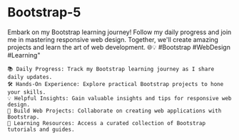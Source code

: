 # Bootstrap-5
Embark on my Bootstrap learning journey! Follow my daily progress and join me in mastering responsive web design.
Together, we'll create amazing projects and learn the art of web development. 
        🌐💡 #Bootstrap #WebDesign #Learning"
  
    📚 Daily Progress: Track my Bootstrap learning journey as I share daily updates.
    🛠️ Hands-On Experience: Explore practical Bootstrap projects to hone your skills.
    💡 Helpful Insights: Gain valuable insights and tips for responsive web design.
    🚀 Build Web Projects: Collaborate on creating web applications with Bootstrap.
    📖 Learning Resources: Access a curated collection of Bootstrap tutorials and guides.
  
